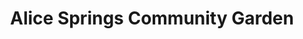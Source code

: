 ---
layout: project
title: Alice Springs Community Garden
name_for_thumbnail: ASCG
thumbnail_image: /uploads/site-image-alice-springs-community-garden.jpg
header_image: /uploads/site-image-alice-springs-community-garden.jpg
platforms: [NationBuilder, Aware v2]
year: 2017
roles: Frontend & backend development
web:
  domain_pretty: www.alicecommunitygarden.org.au
  launch_url: https://www.alicecommunitygarden.org.au/
  images:
    - /uploads/site-web-alice-springs-community-garden.png
type: Campaign Website
category: Coded for Code Nation
tags: [Campaign Platform, Theme Dark]
type_slug: project
order: 12
---